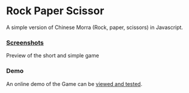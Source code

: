 # Rock Paper Scissor
A simple version of Chinese Morra (Rock, paper, scissors) in Javascript.

### [Screenshots](screenshots/)
Preview of the short and simple game

### Demo
An online demo of the Game can be [viewed and tested](https://www.hackworld.it/demo/rockps/).